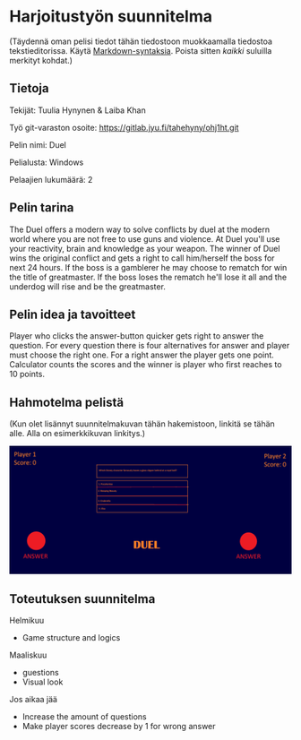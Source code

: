 # Harjoitustyön suunnitelma

(Täydennä oman pelisi tiedot tähän tiedostoon muokkaamalla 
tiedostoa tekstieditorissa. Käytä [Markdown-syntaksia](https://about.gitlab.com/handbook/markdown-guide/).
Poista sitten *kaikki* suluilla merkityt kohdat.)

## Tietoja 

Tekijät: Tuulia Hynynen & Laiba Khan

Työ git-varaston osoite: <https://gitlab.jyu.fi/tahehyny/ohj1ht.git>

Pelin nimi: Duel

Pelialusta: Windows

Pelaajien lukumäärä: 2

## Pelin tarina

The Duel offers a modern way to solve conflicts by duel at the modern world where you are not free to use guns and violence. At Duel you'll use your reactivity, brain and knowledge as your weapon. The winner of Duel wins the original conflict and gets a right to call him/herself the boss for next 24 hours. If the boss is a gamblerer he may choose to rematch for win the title of greatmaster. If the boss loses the rematch he'll lose it all and the underdog will rise and be the greatmaster.

## Pelin idea ja tavoitteet

Player who clicks the answer-button quicker gets right to answer the question. For every question there is four alternatives for answer and player must choose the right one. For a right answer the player gets one point. Calculator counts the scores and the winner is player who first reaches to 10 points.

## Hahmotelma pelistä

(Kun olet lisännyt suunnitelmakuvan tähän hakemistoon, linkitä se tähän alle. Alla on esimerkkikuvan linkitys.)

![Esimerkkikuva](duel.png "Esimerkkikuva")

## Toteutuksen suunnitelma

Helmikuu

- Game structure and logics

Maaliskuu

- guestions
- Visual look

Jos aikaa jää

- Increase the amount of questions
- Make player scores decrease by 1 for wrong answer
